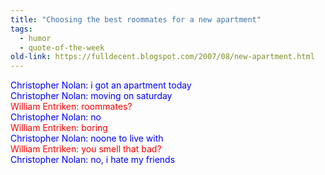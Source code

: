 ```yaml
---
title: "Choosing the best roommates for a new apartment"
tags: 
  - humor	
  - quote-of-the-week
old-link: https://fulldecent.blogspot.com/2007/08/new-apartment.html
---
```


<span style="color:blue">Christopher Nolan: i got an apartment today</span><br>
<span style="color:blue">Christopher Nolan: moving on saturday</span><br>
<span style="color:red">William Entriken: roommates?</span><br>
<span style="color:blue">Christopher Nolan: no</span><br>
<span style="color:red">William Entriken: boring</span><br>
<span style="color:blue">Christopher Nolan: noone to live with</span><br>
<span style="color:red">William Entriken: you smell that bad?</span><br>
<span style="color:blue">Christopher Nolan: no, i hate my friends</span>